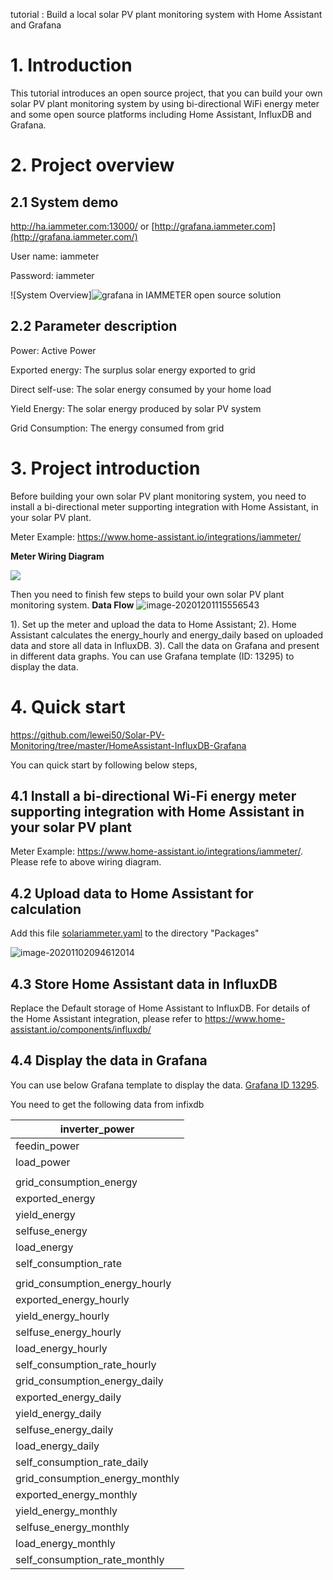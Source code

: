 
tutorial : Build a local solar PV plant monitoring system with Home Assistant and Grafana

# 1. Introduction

This tutorial introduces an open source project, that you can build your own solar PV plant monitoring system by using bi-directional WiFi energy meter and some open source platforms including Home Assistant, InfluxDB and Grafana.

# 2. Project overview

## 2.1 System demo

http://ha.iammeter.com:13000/ or [http://grafana.iammeter.com](http://grafana.iammeter.com/)

User name: iammeter

Password: iammeter

![System Overview]![grafana in IAMMETER open source solution](https://leweidoc.oss-cn-hangzhou.aliyuncs.com/lewei50/img/iammeter/tmpliu/tmpQQ20210424090859.jpg)


## 2.2 Parameter description 

Power: Active Power

Exported energy: The surplus solar energy exported to grid

Direct self-use: The solar energy consumed by your home load

Yield Energy: The solar energy produced by solar PV system

Grid Consumption: The energy consumed from grid





# 3. Project introduction


Before building your own solar PV plant monitoring system, you need to install a bi-directional meter supporting integration with Home Assistant, in your solar PV plant.

Meter Example: https://www.home-assistant.io/integrations/iammeter/

**Meter Wiring Diagram**

![](https://leweidoc.oss-cn-hangzhou.aliyuncs.com/lewei50/img/iammeter-33-20190809-L2.jpg)


Then you need to finish few steps to build your own solar PV plant monitoring system.
**Data Flow**
![image-20201201115556543](https://leweidoc.oss-cn-hangzhou.aliyuncs.com/lewei50/img/iammeter/image-20201201115556543.png)



1). Set up the meter and upload the data to Home Assistant;
2). Home Assistant calculates the energy_hourly and energy_daily based on uploaded data and store all data in InfluxDB.
3). Call the data on Grafana and present in different data graphs. You can use Grafana template (ID: 13295) to display the data.



# 4. Quick start


https://github.com/lewei50/Solar-PV-Monitoring/tree/master/HomeAssistant-InfluxDB-Grafana

You can quick start by following below steps,

## 4.1  Install a bi-directional Wi-Fi energy meter supporting integration with Home Assistant in your solar PV plant

Meter Example: https://www.home-assistant.io/integrations/iammeter/. Please refe to above wiring diagram.


## 4.2 Upload data to Home Assistant for calculation

Add this file [solariammeter.yaml](solariammeter.yaml) to the directory "Packages"

![image-20201102094612014](https://leweidoc.oss-cn-hangzhou.aliyuncs.com/lewei50/img/iammeter/tmpliu/tmpimage-20201102094612014.png)


## 4.3 Store Home Assistant data in InfluxDB

Replace the Default storage of Home Assistant to InfluxDB. For details of the Home Assistant integration, please refer to https://www.home-assistant.io/components/influxdb/

## 4.4 Display the data in Grafana

You can use below Grafana template to display the data.
[Grafana ID 13295](https://grafana.com/grafana/dashboards/13295?src=twitter.com&mdm=social&cnt=buffera6a03&camp=buffer&pg=prod-ent&plcmt=contact-banner).


You need to get the following data from infixdb

| inverter_power                  |
| ------------------------------- |
| feedin_power                    |
| load_power                      |
|                                 |
| grid_consumption_energy         |
| exported_energy                 |
| yield_energy                    |
| selfuse_energy                  |
| load_energy                     |
| self_consumption_rate           |
|                                 |
| grid_consumption_energy_hourly  |
| exported_energy_hourly          |
| yield_energy_hourly             |
| selfuse_energy_hourly           |
| load_energy_hourly              |
| self_consumption_rate_hourly    |
| grid_consumption_energy_daily   |
| exported_energy_daily           |
| yield_energy_daily              |
| selfuse_energy_daily            |
| load_energy_daily               |
| self_consumption_rate_daily     |
| grid_consumption_energy_monthly |
| exported_energy_monthly         |
| yield_energy_monthly            |
| selfuse_energy_monthly          |
| load_energy_monthly             |
| self_consumption_rate_monthly   |
